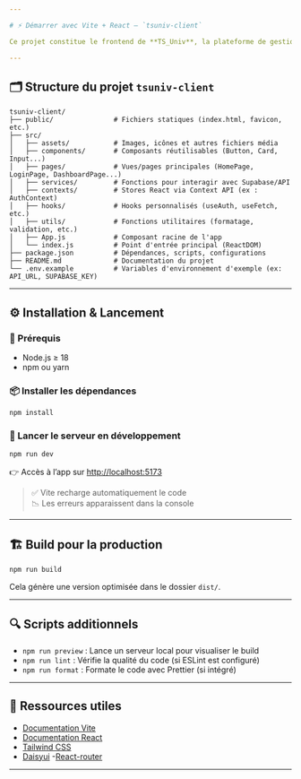 ```yaml
---

# ⚡ Démarrer avec Vite + React – `tsuniv-client`

Ce projet constitue le frontend de **TS_Univ**, la plateforme de gestion des logements universitaires, développé avec **Vite**, **React**, et **Tailwind CSS** pour une performance optimale.

---
```


## 🗂️ Structure du projet `tsuniv-client`
```
tsuniv-client/
├── public/               # Fichiers statiques (index.html, favicon, etc.)
├── src/
│   ├── assets/           # Images, icônes et autres fichiers média
│   ├── components/       # Composants réutilisables (Button, Card, Input...)
│   ├── pages/            # Vues/pages principales (HomePage, LoginPage, DashboardPage...)
│   ├── services/         # Fonctions pour interagir avec Supabase/API
│   ├── contexts/         # Stores React via Context API (ex : AuthContext)
│   ├── hooks/            # Hooks personnalisés (useAuth, useFetch, etc.)
│   ├── utils/            # Fonctions utilitaires (formatage, validation, etc.)
│   ├── App.js            # Composant racine de l'app
│   └── index.js          # Point d'entrée principal (ReactDOM)
├── package.json          # Dépendances, scripts, configurations
├── README.md             # Documentation du projet
└── .env.example          # Variables d'environnement d'exemple (ex: API_URL, SUPABASE_KEY)
```

---

## ⚙️ Installation & Lancement

### 🔧 Prérequis

- Node.js ≥ 18
- npm ou yarn

### 📦 Installer les dépendances

```bash
npm install
```

### 🚀 Lancer le serveur en développement

```bash
npm run dev
```

👉 Accès à l’app sur [http://localhost:5173](http://localhost:5173)

> ✅ Vite recharge automatiquement le code  
> 📉 Les erreurs apparaissent dans la console

---

## 🏗️ Build pour la production

```bash
npm run build
```

Cela génère une version optimisée dans le dossier `dist/`.

---

## 🔍 Scripts additionnels

- `npm run preview` : Lance un serveur local pour visualiser le build
- `npm run lint` : Vérifie la qualité du code (si ESLint est configuré)
- `npm run format` : Formate le code avec Prettier (si intégré)

---

## 📘 Ressources utiles

- [Documentation Vite](https://vitejs.dev/guide/)
- [Documentation React](https://reactjs.org/)
- [Tailwind CSS](https://tailwindcss.com/docs/installation)
- [Daisyui](https://daisyui.com)
-[React-router](https://reactrouter.com/)

---
